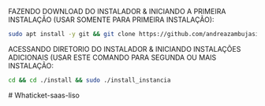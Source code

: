 FAZENDO DOWNLOAD DO INSTALADOR & INICIANDO A PRIMEIRA INSTALAÇÃO (USAR SOMENTE PARA PRIMEIRA INSTALAÇÃO):

```bash
sudo apt install -y git && git clone https://github.com/andreazambujasilva/Whaticket-saas-liso install && sudo chmod -R 777 ./install && cd ./install && sudo ./install_primaria

```







ACESSANDO DIRETORIO DO INSTALADOR & INICIANDO INSTALAÇÕES ADICIONAIS (USAR ESTE COMANDO PARA SEGUNDA OU MAIS INSTALAÇÃO:
```bash
cd && cd ./install && sudo ./install_instancia
```

#   W h a t i c k e t - s a a s - l i s o 
 
 

